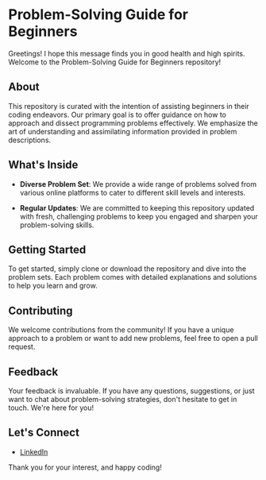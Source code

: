 # Problem-Solving Guide for Beginners


Greetings! I hope this message finds you in good health and high spirits. Welcome to the Problem-Solving Guide for Beginners repository!

## About

This repository is curated with the intention of assisting beginners in their coding endeavors. Our primary goal is to offer guidance on how to approach and dissect programming problems effectively. We emphasize the art of understanding and assimilating information provided in problem descriptions.

## What's Inside

- **Diverse Problem Set**: We provide a wide range of problems solved from various online platforms to cater to different skill levels and interests.

- **Regular Updates**: We are committed to keeping this repository updated with fresh, challenging problems to keep you engaged and sharpen your problem-solving skills.

## Getting Started

To get started, simply clone or download the repository and dive into the problem sets. Each problem comes with detailed explanations and solutions to help you learn and grow.

## Contributing

We welcome contributions from the community! If you have a unique approach to a problem or want to add new problems, feel free to open a pull request.

## Feedback

Your feedback is invaluable. If you have any questions, suggestions, or just want to chat about problem-solving strategies, don't hesitate to get in touch. We're here for you!

## Let's Connect

- [LinkedIn](https://www.linkedin.com/in/rezoan-ahmed-abir-2ba462279/)


Thank you for your interest, and happy coding!


